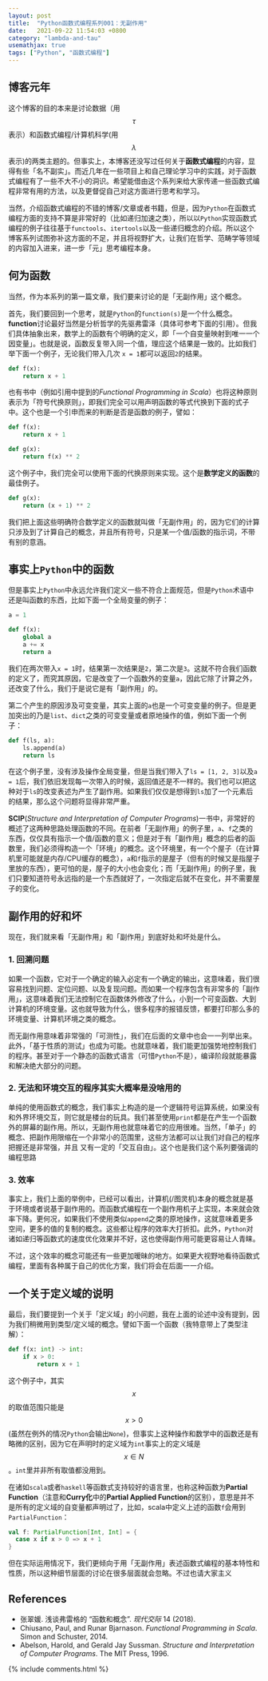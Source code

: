 ```yaml
---
layout: post
title:  "Python函数式编程系列001：无副作用"
date:   2021-09-22 11:54:03 +0800
category: "lambda-and-tau"
usemathjax: true
tags: ["Python", "函数式编程"]
---
```


## 博客元年

这个博客的目的本来是讨论数据（用$$\tau$$表示）和函数式编程/计算机科学(用$$\lambda$$表示)的两类主题的。但事实上，本博客还没写过任何关于**函数式编程**的内容，显得有些「名不副实」。而近几年在一些项目上和自己理论学习中的实践，对于函数式编程有了一些不大不小的洞识。希望能借由这个系列来给大家传递一些函数式编程非常有用的方法，以及更督促自己对这方面进行思考和学习。

当然，介绍函数式编程的不错的博客/文章或者书籍，但是，因为`Python`在函数式编程方面的支持不算是非常好的（比如递归加速之类），所以以`Python`实现函数式编程的例子往往基于`functools`、`itertools`以及一些递归概念的介绍。所以这个博客系列试图弥补这方面的不足，并且将视野扩大，让我们在哲学、范畴学等领域的内容加入进来，进一步「元」思考编程本身。

## 何为函数

当然，作为本系列的第一篇文章，我们要来讨论的是「无副作用」这个概念。

首先，我们要回到一个思考，就是`Python`的`function(s)`是一个什么概念。**function**讨论最好当然是分析哲学的先驱弗雷泽（具体可参考下面的引用）。但我们具体抽象出来，数学上的函数有个明确的定义，即「一个自变量映射到唯一一个因变量」。也就是说，函数反复带入同一个值，理应这个结果是一致的。比如我们举下面一个例子，无论我们带入几次 `x = 1`都可以返回`2`的结果。

```python
def f(x):
    return x + 1
```

也有书中（例如引用中提到的*Functional Programming in Scala*）也将这种原则表示为「符号代换原则」，即我们完全可以用声明函数的等式代换到下面的式子中。这个也是一个引申而来的判断是否是函数的例子，譬如：

```python
def f(x):
    return x + 1

def g(x):
    return f(x) ** 2
```

这个例子中，我们完全可以使用下面的代换原则来实现。这个是**数学定义的函数**的最佳例子。

```python
def g(x):
    return (x + 1) ** 2
```

我们把上面这些明确符合数学定义的函数就叫做「无副作用」的，因为它们的计算只涉及到了计算自己的概念，并且所有符号，只是某一个值/函数的指示词，不带有别的意涵。

## 事实上`Python`中的函数

但是事实上`Python`中永远允许我们定义一些不符合上面规范，但是`Python`术语中还是叫函数的东西，比如下面一个全局变量的例子：

```python
a = 1

def f(x):
    global a
    a += x
    return a
```

我们在两次带入`x = 1`时，结果第一次结果是`2`，第二次是`3`。这就不符合我们函数的定义了，而究其原因，它是改变了一个函数外的变量`a`，因此它除了计算之外，还改变了什么，我们于是说它是有「副作用」的。

第二个产生的原因涉及可变变量，其实上面的`a`也是一个可变变量的例子。但是更加突出的乃是`list`、`dict`之类的可变变量或者原地操作的值，例如下面一个例子：

```python
def f(ls, a):
    ls.append(a)
    return ls
```

在这个例子里，没有涉及操作全局变量，但是当我们带入了`ls = [1, 2, 3]`以及`a = 1`后，我们依旧发现每一次带入的时候，返回值还是不一样的。我们也可以把这种对于`ls`的改变表述为产生了副作用。如果我们仅仅是想得到`ls`加了一个元素后的结果，那么这个问题将显得非常严重。

**SCIP**(*Structure and Interpretation of Computer Programs*)一书中，非常好的概述了这两种思路处理函数的不同。在前者「无副作用」的例子里，`a`、`f`之类的东西，仅仅具有指示一个值/函数的意义；但是对于有「副作用」概念的后者的函数里，我们必须得构造一个「环境」的概念。这个环境里，有一个个屋子（在计算机里可能就是内存/CPU缓存的概念），`a`和`f`指示的是屋子（但有的时候又是指屋子里放的东西），更可怕的是，屋子的大小也会变化；而「无副作用」的例子里，我们只要知道符号永远指的是一个东西就好了，一次指定后就不在变化，并不需要屋子的变化。

## 副作用的好和坏

现在，我们就来看「无副作用」和「副作用」到底好处和坏处是什么。

### 1. 回溯问题

如果一个函数，它对于一个确定的输入必定有一个确定的输出，这意味着，我们很容易找到问题、定位问题、以及复现问题。而如果一个程序包含有非常多的「副作用」，这意味着我们无法控制它在函数体外修改了什么，小到一个可变函数、大到计算机的环境变量。这也就导致为什么，很多程序的报错反馈，都要打印那么多的环境变量、计算机环境之类的概念。

而无副作用意味着非常强的「可测性」，我们在后面的文章中也会一一列举出来。此外，「基于性质的测试」也成为可能。也就意味着，我们能更加强势地控制我们的程序。甚至对于一个静态的函数式语言（可惜`Python`不是），编译阶段就能暴露和解决绝大部分的问题。

### 2. 无法和环境交互的程序其实大概率是没啥用的

单纯的使用函数式的概念，我们事实上构造的是一个逻辑符号运算系统，如果没有和外界环境交互，则它就是楼台的玩具。我们甚至使用`print`都是在产生一个函数外的屏幕的副作用。所以，无副作用也就意味着它的应用很难。当然，「单子」的概念、把副作用限缩在一个非常小的范围里，这些方法都可以让我们对自己的程序把握还是非常强，并且 又有一定的「交互自由」。这个也是我们这个系列要强调的编程思路

### 3. 效率

事实上，我们上面的举例中，已经可以看出，计算机(/图灵机)本身的概念就是基于环境或者说基于副作用的。而函数式编程在一个副作用机子上实现，本来就会效率下降。更何况，如果我们不使用类似`append`之类的原地操作，这就意味着更多空间，更多的值的复制的概念。这些都让程序的效率大打折扣。此外，`Python`对诸如递归等函数式的速度优化效果并不好，这也使得副作用可能更容易让人青睐。

不过，这个效率的概念可能还有一些更加暧昧的地方。如果更大视野地看待函数式编程，里面有各种属于自己的优化方案，我们将会在后面一一介绍。

## 一个关于定义域的说明

最后，我们要提到一个关于「定义域」的小问题，我在上面的论述中没有提到，因为我们稍微用到类型/定义域的概念。譬如下面一个函数（我特意带上了类型注解）：

```python
def f(x: int) -> int:
    if x > 0:
        return x + 1
```

这个例子中，其实$$x$$的取值范围只能是$$x > 0$$(虽然在例外的情况`Python`会输出`None`)，但事实上这种操作和数学中的函数还是有略微的区别，因为它在声明时的定义域为`int`事实上的定义域是$$x \in N$$。`int`里并非所有取值都没用到。

在诸如`scala`或者`haskell`等函数式支持较好的语言里，也称这种函数为**Partial Function**（注意和**Curry化**中的**Partial Applied Function**的区别），意思是并不是所有的定义域的自变量都声明过了，比如，scala中定义上述的函数`f`会用到`PartialFunction`：

```scala
val f: PartialFunction[Int, Int] = {
  case x if x > 0 => x + 1
}
```

但在实际运用情况下，我们更倾向于用「无副作用」表述函数式编程的基本特性和性质，所以这种细节层面的讨论在很多层面就会忽略。不过也请大家主义

## References

* 张翠媛. 浅谈弗雷格的 “函数和概念”. *现代交际* 14 (2018).
* Chiusano, Paul, and Runar Bjarnason. *Functional Programming in Scala*. Simon and Schuster, 2014.
* Abelson, Harold, and Gerald Jay Sussman. *Structure and Interpretation of Computer Programs*. The MIT Press, 1996.

{% include comments.html %}
